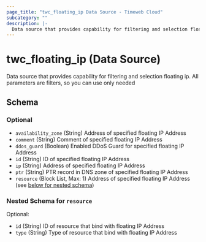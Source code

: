 ```yaml
---
page_title: "twc_floating_ip Data Source - Timeweb Cloud"
subcategory: ""
description: |-
  Data source that provides capability for filtering and selection floating ip. All parameters are filters, so you can use only needed
---
```


# twc_floating_ip (Data Source)

Data source that provides capability for filtering and selection floating ip. All parameters are filters, so you can use only needed



<!-- schema generated by tfplugindocs -->
## Schema

### Optional

- `availability_zone` (String) Address of specified floating IP Address
- `comment` (String) Comment of specified floating IP Address
- `ddos_guard` (Boolean) Enabled DDoS Guard for specified floating IP Address
- `id` (String) ID of specified floating IP Address
- `ip` (String) Address of specified floating IP Address
- `ptr` (String) PTR record in DNS zone of specified floating IP Address
- `resource` (Block List, Max: 1) Address of specified floating IP Address (see [below for nested schema](#nestedblock--resource))

<a id="nestedblock--resource"></a>
### Nested Schema for `resource`

Optional:

- `id` (String) ID of resource that bind with floating IP Address
- `type` (String) Type of resource that bind with floating IP Address

